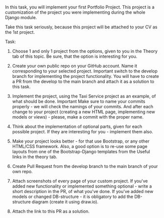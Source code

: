 In this task, you will implement your first Portfolio Project. This project is a customization of the project you were implementing during the whole Django module.

Take this task seriously, because this project will be attached to your CV as the 1st project.

Task:
1. Choose 1 and only 1 project from the options, given to you in the Theory tab of this topic. 
Be sure, that the option is interesting for you.

2. Create your own public repo on your GitHub account. Name it corresponding to your selected project. 
Important switch to the develop branch for implementing the project functionality. 
You will have to create a PR from the develop to the main branch and attach it as a solution to this task.

3. Implement the project, using the Taxi Service project as an example, of what should be done. 
Important Make sure to name your commits properly - we will check the namings of your commits. 
And after each change to your project (creating a new HTML page, implementing new models or views) - please,
make a commit with the proper name.

4. Think about the implementation of optional parts, given for each possible project. If they are interesting for you - implement them also.

5. Make your project looks better - for that use Bootstrap, or any other HTML/CSS framework. Also, a good option is to re-use some page layouts from one of the Bootstrap-Django templates from the Useful links in the theory tab.

6. Create Pull Request from the develop branch to the main branch of your own repo.

7. Attach screenshots of every page of your custom project. If you've added new functionality or implemented something optional - write a short description in the PR, of what you've done. If you've added new models or changed DB-structure - it is obligatory to add the DB-structure diagram (create it using draw.io).

8. Attach the link to this PR as a solution.